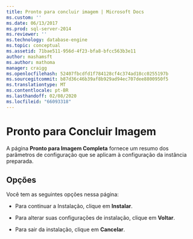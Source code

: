 ```yaml
---
title: Pronto para concluir imagem | Microsoft Docs
ms.custom: ''
ms.date: 06/13/2017
ms.prod: sql-server-2014
ms.reviewer: ''
ms.technology: database-engine
ms.topic: conceptual
ms.assetid: 71bae511-956d-4f23-bfa8-bfcc563b3e11
author: mashamsft
ms.author: mathoma
manager: craigg
ms.openlocfilehash: 52407fbcdfd1f784128cf4c374ad18cc0255197b
ms.sourcegitcommit: b87d36c46b39af8b929ad94ec707dee8800950f5
ms.translationtype: MT
ms.contentlocale: pt-BR
ms.lasthandoff: 02/08/2020
ms.locfileid: "66093318"
---
```

# <a name="ready-to-complete-image"></a>Pronto para Concluir Imagem
  A página **Pronto para Imagem Completa** fornece um resumo dos parâmetros de configuração que se aplicam à configuração da instância preparada.  
  
## <a name="options"></a>Opções  
 Você tem as seguintes opções nessa página:  
  
-   Para continuar a Instalação, clique em **Instalar**.  
  
-   Para alterar suas configurações de instalação, clique em **Voltar**.  
  
-   Para sair da instalação, clique em **Cancelar**.  
  
  
